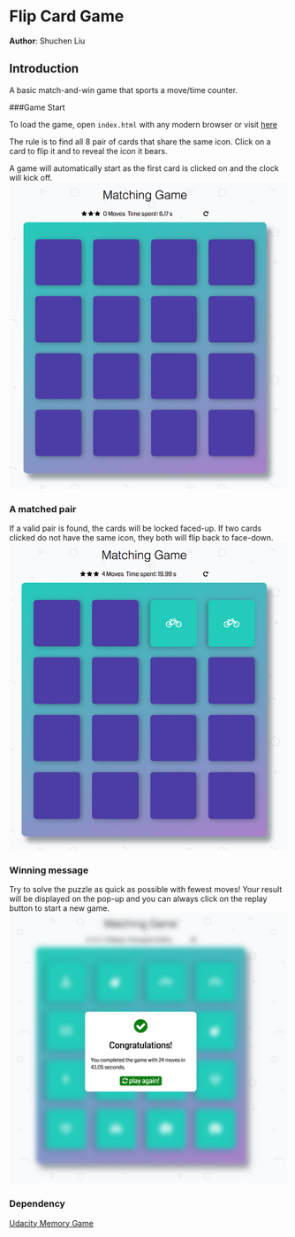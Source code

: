 # Flip Card Game

**Author**: Shuchen Liu

## Introduction

A basic match-and-win game that sports a move/time counter.

###Game Start 

To load the game, open `index.html` with any modern browser or visit [here](https://shuchenliu.github.io/FlippCardGame)

 The rule is to find all 8 pair of cards that share the same icon.  Click on a card to flip it and to reveal the icon it bears.
 
 A game will automatically start as the first card is clicked on and the clock will kick off.  
![start](pic/start.png)

### A matched pair
If a valid pair is found, the cards will be locked faced-up. If two cards clicked do not have the same icon, they both will flip back to face-down.
![matched](pic/matched.png)
### Winning message
Try to solve the puzzle as quick as possible with fewest moves! Your result will be displayed on the pop-up and you can always click on the replay button to start a new game.
![win](pic/win.png)

### Dependency
[Udacity Memory Game](https://github.com/udacity/fend-project-memory-game)